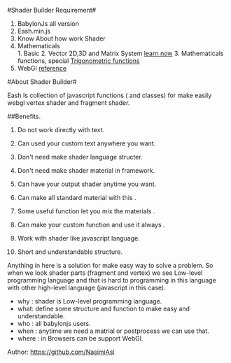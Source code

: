 #Shader Builder Requirement#
  1. BabylonJs all version 
  2. Eash.min.js
  3. Know About how work Shader 
  4. Mathematicals  
    1. Basic
    2. Vector 2D,3D and Matrix System <a   href="https://en.wikipedia.org/wiki/Vector_(mathematics_and_physics)">learn now</a>
    3. Mathematicals functions, special <a   href="https://en.wikipedia.org/wiki/Trigonometric_functions">Trigonometric functions</a> 
  5. WebGl <a  href="http://mew.cx/glsl_quickref.pdf">reference</a> 

#About Shader Builder#
  
  Eash Is collection of javascript functions ( and classes) for make easily webgl vertex shader and fragment shader. 
  
##Benefits. 
  
1. Do not work directly with text. 
                    
2. Can used your custom text anywhere you want.
                    
3. Don't need make shader language structer.
                    
4. Don't need make shader material in framework.
                    
5. Can have your output shader anytime you want.
                    
6. Can make all standard material with this .
                    
7. Some useful function let you mix the materials .
                    
8. Can make your custom function and use it always .
                    
9. Work with shader like javascript language.
                    
10. Short and understandable structure.
                    
                  
Anything in here is a solution for make easy way to solve a problem.
So when we look shader parts (fragment and vertex) we see Low-level programming language and that is hard to programming in this language with other high-level language (javascript in this case).
  
* why : shader is Low-level programming language. 
* what: define some structure and function to make easy and understandable.
* who : all babylonjs users. 
* when : anytime we need a matrial or postprocess we can use that.
* where : in Browsers can be support WebGl. 
                   
Author: https://github.com/NasimiAsl
